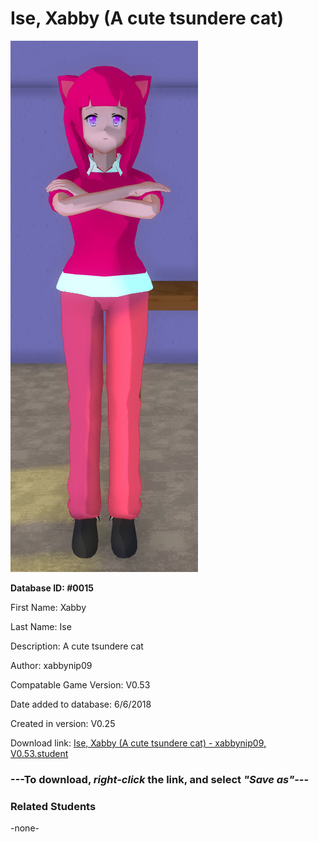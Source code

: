 # Ise, Xabby (A cute tsundere cat)

<img src="../../Files/Images/Ise, Xabby (A cute tsundere cat).png" title="Ise, Xabby (A cute tsundere cat) - xabbynip09, V0.53">

**Database ID: #0015**

First Name: Xabby

Last Name: Ise

Description: A cute tsundere cat

Author: xabbynip09

Compatable Game Version: V0.53

Date added to database: 6/6/2018

Created in version: V0.25

Download link: <a href="https://raw.githubusercontent.com/Arbiter1223/Daigaku-Gurashi-Custom-Students/master/Files/Student%20Files/Ise%2C%20Xabby%20(A%20cute%20tsundere%20cat)%20-%20xabbynip09%2C%20V0.53.student">Ise, Xabby (A cute tsundere cat) - xabbynip09, V0.53.student</a>

### ---**To download, _right-click_ the link, and select _"Save as"_**---

### Related Students

-none-
